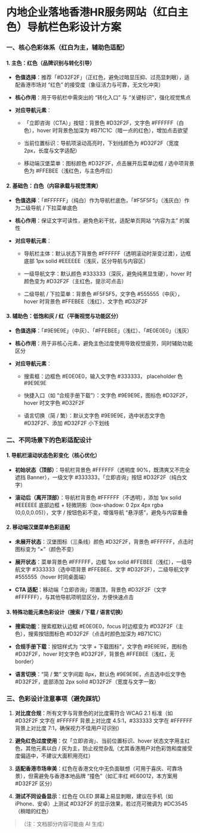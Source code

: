 # 内地企业落地香港HR服务网站（红白主色）导航栏色彩设计方案

### 一、核心色彩体系（红白为主，辅助色适配）

#### 1. 主色：红色（品牌识别与转化引导）



*   **色值选择**：推荐「#D32F2F」（正红色，避免过暗显压抑、过亮显刺眼），适配香港市场对 “红色” 的接受度（象征活力与可靠，无文化冲突）

*   **核心作用**：用于导航栏中需突出的 “转化入口” 与 “关键标识”，强化视觉焦点

*   **对应导航元素**：


    *   「立即咨询（CTA）」按钮：背景色 #D32F2F，文字色 #FFFFFF（白色），hover 时背景色加深为 #B71C1C（暗一点的红色），增加点击欲望

    *   当前位置标识：导航项滚动高亮时，下划线颜色为 #D32F2F（宽度 2px，长度与文字适配）

    *   移动端汉堡菜单：图标颜色 #D32F2F，点击展开后菜单边框 / 选中项背景色为 #FFEBEE（浅红色，与主色呼应）

#### 2. 基础色：白色（内容承载与视觉清爽）



*   **色值选择**：「#FFFFFF」（纯白）作为导航栏底色，「#F5F5F5」（浅灰白）作为二级导航 / 下拉菜单底色

*   **核心作用**：保证文字可读性，避免色彩干扰，适配单页网站 “内容为主” 的属性

*   **对应导航元素**：


    *   导航栏主体：默认状态下背景色 #FFFFFF（透明滚动时渐变过渡），边框底部 1px solid #EEEEEE（浅灰，区分导航与内容区）

    *   一级导航文字：默认颜色 #333333（深灰，避免纯黑显生硬），hover 时颜色变为 #D32F2F（主红色，提示可点击）

    *   二级导航 / 下拉菜单：背景色 #F5F5F5，文字色 #555555（中灰），hover 时背景色 #FFEBEE（浅红）、文字色 #D32F2F

#### 3. 辅助色：低饱和灰 / 红（平衡视觉与功能区分）



*   **色值选择**：「#9E9E9E」（中灰）、「#FFEBEE」（浅红）、「#E0E0E0」（浅灰）

*   **核心作用**：用于非核心元素，避免主色过度使用导致视觉疲劳，同时辅助功能区分

*   **对应导航元素**：


    *   搜索框：边框色 #E0E0E0，输入文字色 #333333， placeholder 色 #9E9E9E

    *   快捷入口（如 “合规手册下载”）：文字色 #9E9E9E，图标色 #D32F2F，hover 时文字色 #D32F2F

    *   语言切换（简 / 繁）：默认文字色 #9E9E9E，选中状态文字色 #D32F2F、添加 #D32F2F 小下划线

### 二、不同场景下的色彩适配设计

#### 1. 导航栏滚动状态色彩变化（核心优化）



*   **初始状态（顶部）**：导航栏背景色 #FFFFFF（透明度 90%，既清爽又不完全遮挡 Banner），一级文字 #333333，「立即咨询」按钮 #D32F2F（纯白文字）

*   **滚动后（离开顶部）**：导航栏背景色 #FFFFFF（不透明），添加 1px solid #EEEEEE 底部边框 + 轻微阴影（box-shadow: 0 2px 4px rgba (0,0,0,0.05)），文字 / 按钮色彩不变，增强导航 “悬浮感”，避免与内容重叠

#### 2. 移动端汉堡菜单色彩适配



*   **未展开状态**：汉堡图标（三条线）颜色 #D32F2F，背景色 #FFFFFF，点击时图标变为 “×”（颜色不变）

*   **展开状态**：菜单背景色 #FFFFFF，边框 1px solid #FFEBEE（浅红），一级导航文字 #333333（选中项背景 #FFEBEE、文字 #D32F2F），二级导航文字 #555555（hover 时同桌面端）

*   **CTA 适配**：移动端「立即咨询」项置顶，背景色 #D32F2F（文字 #FFFFFF），与其他导航项明显区分，方便快速点击

#### 3. 特殊功能元素色彩设计（搜索 / 下载 / 语言切换）



*   **搜索功能**：搜索框默认边框 #E0E0E0，focus 时边框变为 #D32F2F（主色），搜索按钮图标色 #D32F2F（点击时颜色加深为 #B71C1C）

*   **合规手册下载**：按钮样式为 “文字 + 下载图标”，文字色 #9E9E9E，图标色 #D32F2F，hover 时文字色 #D32F2F，背景色 #FFEBEE（浅红，无 border）

*   **语言切换**：“简 / 繁” 文字间距 8px，默认色 #9E9E9E，点击选中后文字色 #D32F2F，底部添加 2px solid #D32F2F（宽度与文字一致）

### 三、色彩设计注意事项（避免踩坑）



1.  **对比度合规**：所有文字与背景色的对比度需符合 WCAG 2.1 标准（如 #D32F2F 文字在 #FFFFFF 背景上对比度 4.5:1，#333333 文字在 #FFFFFF 背景上对比度 7:1，确保视力不佳用户可识别）

2.  **避免红色过度使用**：仅「立即咨询」、当前位置标识、hover 状态文字用主红色，其他元素以白 / 灰为主，防止视觉杂乱（尤其香港用户对色彩饱和度接受度偏适中，不建议大面积用亮红）

3.  **适配香港市场审美**：红色在香港文化中无负面联想（可用于喜庆、可靠场景），但需避免与香港本地品牌 “撞色”（如汇丰红 #E60012，本方案用 #D32F2F 区分）

4.  **测试不同设备显示**：红色在 OLED 屏幕上易显刺眼，建议在手机（如 iPhone、安卓）上测试 #D32F2F 的显示效果，若过亮可微调为 #DC3545（稍暗的红色）

> （注：文档部分内容可能由 AI 生成）
